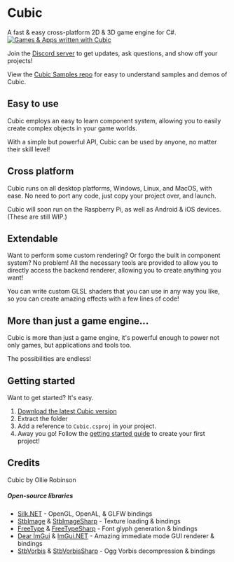 # Cubic

A fast & easy cross-platform 2D & 3D game engine for C#.
[![Games & Apps written with Cubic](http://i.rollbot.net/CubicDemo.png)](https://github.com/IsometricSoftware/CubicSamples)

Join the [Discord server](https://discord.gg/ygUpYkUstz) to get updates, ask questions, and show off your projects!

View the [Cubic Samples repo](https://github.com/IsometricSoftware/CubicSamples) for easy to understand samples and demos of Cubic.

## Easy to use
Cubic employs an easy to learn component system, allowing you to easily create complex objects in your game worlds.

With a simple but powerful API, Cubic can be used by anyone, no matter their skill level!

## Cross platform
Cubic runs on all desktop platforms, Windows, Linux, and MacOS, with ease. No need to port any code, just copy your project over, and launch.

Cubic will soon run on the Raspberry Pi, as well as Android & iOS devices. (These are still WIP.)

## Extendable
Want to perform some custom rendering? Or forgo the built in component system? No problem! All the necessary tools are provided to allow you to directly access the backend renderer, allowing you to create anything you want!

You can write custom GLSL shaders that you can use in any way you like, so you can create amazing effects with a few lines of code!

## More than just a game engine...
Cubic is more than just a game engine, it's powerful enough to power not only games, but applications and tools too.

The possibilities are endless!

## Getting started
Want to get started? It's easy.

1. [Download the latest Cubic version](https://github.com/ohtrobinson/Cubic.git)
2. Extract the folder
3. Add a reference to `Cubic.csproj` in your project.
4. Away you go! Follow the [getting started guide](https://github.com/IsometricSoftware/Cubic/wiki/Getting-Started) to create your first project!

## Credits
Cubic by Ollie Robinson

##### Open-source libraries
* [Silk.NET](https://github.com/dotnet/Silk.NET) - OpenGL, OpenAL, & GLFW bindings
* [StbImage](https://github.com/nothings/stb/blob/master/stb_image.h) & [StbImageSharp](https://github.com/StbSharp/StbImageSharp) - Texture loading & bindings
* [FreeType](https://github.com/freetype/freetype) & [FreeTypeSharp](https://github.com/ryancheung/FreeTypeSharp) - Font glyph generation & bindings
* [Dear ImGui](https://github.com/ocornut/imgui) & [ImGui.NET](https://github.com/mellinoe/ImGui.NET) - Amazing immediate mode GUI renderer & bindings
* [StbVorbis](https://github.com/nothings/stb/blob/master/stb_vorbis.c) & [StbVorbisSharp](https://github.com/StbSharp/StbVorbisSharp) - Ogg Vorbis decompression & bindings